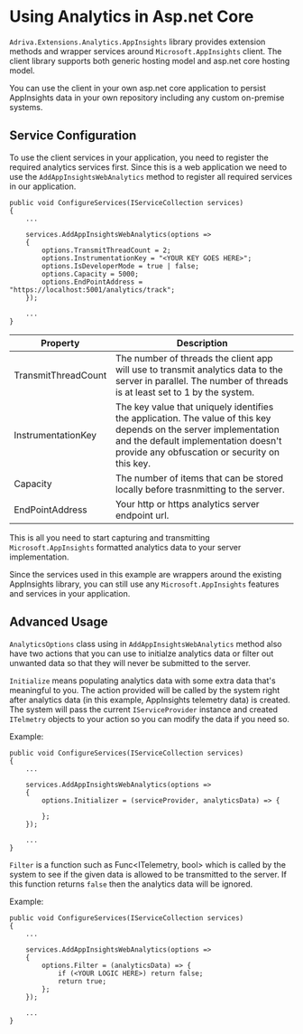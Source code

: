 # Using Analytics in Asp&period;net Core

```Adriva.Extensions.Analytics.AppInsights``` library provides extension methods and wrapper services around ```Microsoft.AppInsights``` client. The client library supports both generic hosting model and asp&period;net core hosting model.

You can use the client in your own asp&period;net core application to persist AppInsights data in your own repository including any custom on-premise systems.

## Service Configuration

To use the client services in your application, you need to register the required analytics services first.
Since this is a web application we need to use the ```AddAppInsightsWebAnalytics``` method to register all required services in our application.

```
public void ConfigureServices(IServiceCollection services)
{
    ...

    services.AddAppInsightsWebAnalytics(options =>
    {
        options.TransmitThreadCount = 2;
        options.InstrumentationKey = "<YOUR KEY GOES HERE>";
        options.IsDeveloperMode = true | false;
        options.Capacity = 5000;
        options.EndPointAddress = "https://localhost:5001/analytics/track";
    });

    ...
}
```
|Property|Description|
|-|-|
|TransmitThreadCount|The number of threads the client app will use to transmit analytics data to the server in parallel. The number of threads is at least set to 1 by the system.|
|InstrumentationKey|The key value that uniquely identifies the application. The value of this key depends on the server implementation and the default implementation doesn't provide any obfuscation or security on this key. |
|Capacity|The number of items that can be stored locally before trasnmitting to the server.|
|EndPointAddress|Your http or https analytics server endpoint url.|

This is all you need to start capturing and transmitting ```Microsoft.AppInsights``` formatted analytics data to your server implementation.

Since the services used in this example are wrappers around the existing AppInsights library, you can still use any ```Microsoft.AppInsights``` features and services in your application.

## Advanced Usage

```AnalyticsOptions``` class using in ```AddAppInsightsWebAnalytics``` method also have two actions that you can use to initialze analytics data or filter out unwanted data so that they will never be submitted to the server.

```Initialize``` means populating analytics data with some extra data that's meaningful to you.
The action provided will be called by the system right after analytics data (in this example, AppInsights telemetry data) is created. The system will pass the current ```IServiceProvider``` instance and created ```ITelmetry``` objects to your action so you can modify the data if you need so.

Example:

```
public void ConfigureServices(IServiceCollection services)
{
    ...

    services.AddAppInsightsWebAnalytics(options =>
    {        
        options.Initializer = (serviceProvider, analyticsData) => {
            
        };
    });

    ...
}
```

```Filter``` is a function such as  Func<ITelemetry, bool> which is called by the system to see if the given data is allowed to be transmitted to the server. If this function returns ```false``` then the analytics data will be ignored.

Example:

```
public void ConfigureServices(IServiceCollection services)
{
    ...

    services.AddAppInsightsWebAnalytics(options =>
    {        
        options.Filter = (analyticsData) => {
            if (<YOUR LOGIC HERE>) return false;
            return true;
        };
    });

    ...
}
```